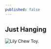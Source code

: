 ```yaml
---
published: false
---
```


## Just Hanging

![Lily Chew Toy](https://c2.staticflickr.com/4/3015/2682927235_5a257e3708_o.jpg).
